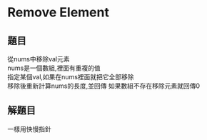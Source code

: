 # Remove Element

## 題目
從nums中移除val元素  
nums是一個數組,裡面有重複的值  
指定某個val,如果在nums裡面就把它全部移除  
移除後重新計算nums的長度,並回傳
如果數組不存在移除元素就回傳0

## 解題目
一樣用快慢指針